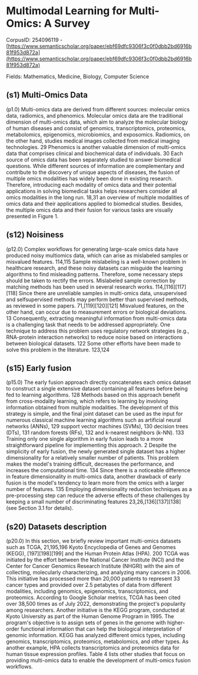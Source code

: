 # Multimodal Learning for Multi-Omics: A Survey

CorpusID: 254096119 - [https://www.semanticscholar.org/paper/ebf69dfc9306f3c0f0dbb2bd6916b81f953d872a](https://www.semanticscholar.org/paper/ebf69dfc9306f3c0f0dbb2bd6916b81f953d872a)

Fields: Mathematics, Medicine, Biology, Computer Science

## (s1) Multi-Omics Data
(p1.0) Multi-omics data are derived from different sources: molecular omics data, radiomics, and phenomics. Molecular omics data are the traditional dimension of multi-omics data, which aim to analyze the molecular biology of human diseases and consist of genomics, transcriptomics, proteomics, metabolomics, epigenomics, microbiomics, and exposomics. Radiomics, on the other hand, studies medical images collected from medical imaging technologies. 29 Phenomics is another valuable dimension of multi-omics data that comprises clinical and biochemical data of individuals. 30 Each source of omics data has been separately studied to answer biomedical questions. While different sources of information are complementary and contribute to the discovery of unique aspects of diseases, the fusion of multiple omics modalities has widely been done in existing research. Therefore, introducing each modality of omics data and their potential applications in solving biomedical tasks helps researchers consider all omics modalities in the long run. 18,31   an overview of multiple modalities of omics data and their applications applied to biomedical studies. Besides, the multiple omics data and their fusion for various tasks are visually presented in Figure 1.
## (s12) Noisiness
(p12.0) Complex workflows for generating large-scale omics data have produced noisy multiomics data, which can arise as mislabeled samples or misvalued features. 114,115 Sample mislabeling is a well-known problem in healthcare research, and these noisy datasets can misguide the learning algorithms to find misleading patterns. Therefore, some necessary steps should be taken to rectify the errors. Mislabeled sample correction by matching methods has been used in several research works. 114,[116][117][118] Since there are unreliable samples in multi-omics data, unsupervised and selfsupervised methods may perform better than supervised methods, as reviewed in some papers. 71,[119][120][121] Misvalued features, on the other hand, can occur due to measurement errors or biological deviations. 13 Consequently, extracting meaningful information from multi-omics data is a challenging task that needs to be addressed appropriately. One technique to address this problem uses regulatory network strategies (e.g., RNA-protein interaction networks) to reduce noise based on interactions between biological datasets. 122 Some other efforts have been made to solve this problem in the literature. 123,124
## (s15) Early fusion
(p15.0) The early fusion approach directly concatenates each omics dataset to construct a single extensive dataset containing all features before being fed to learning algorithms. 128 Methods based on this approach benefit from cross-modality learning, which refers to learning by involving information obtained from multiple modalities. The development of this strategy is simple, and the final joint dataset can be used as the input for numerous classical machine learning algorithms such as artificial neural networks (ANNs), 129 support vector machines (SVMs), 130 decision trees (DTs), 131 random forests (RFs), 132 and k-nearest neighbors (k-NN). 133 Training only one single algorithm in early fusion leads to a more straightforward pipeline for implementing this approach. 2 Despite the simplicity of early fusion, the newly generated single dataset has a higher dimensionality for a relatively smaller number of patients. This problem makes the model's training difficult, decreases the performance, and increases the computational time. 134 Since there is a noticeable difference in feature dimensionality in multi-omics data, another drawback of early fusion is the model's tendency to learn more from the omics with a larger number of features. 135 Employing dimensionality reduction techniques as a pre-processing step can reduce the adverse effects of these challenges by keeping a small number of discriminating features 23,26,[136][137][138] (see Section 3.1 for details).
## (s20) Datasets description
(p20.0) In this section, we briefly review important multi-omics datasets such as TCGA, 21,195,196 Kyoto Encyclopedia of Genes and Genomes (KEGG), [197][198][199] and the Human Protein Atlas (HPA). 200 TCGA was initiated by the effort between the National Cancer Institute (NCI) and the Center for Cancer Genomics Research Institute (NHGRI) with the aim of collecting, molecularly characterizing, and analyzing many cancers in 2006. This initiative has processed more than 20,000 patients to represent 33 cancer types and provided over 2.5 petabytes of data from different modalities, including genomics, epigenomics, transcriptomics, and proteomics. According to Google Scholar metrics, TCGA has been cited over 38,500 times as of July 2022, demonstrating the project's popularity among researchers. Another initiative is the KEGG program, conducted at Kyoto University as part of the Human Genome Program in 1995. The program's objective is to assign sets of genes in the genome with higher-order functional information that can help the biological interpretation of genomic information. KEGG has analyzed different omics types, including genomics, transcriptomics, proteomics, metabolomics, and other types. As another example, HPA collects transcriptomics and proteomics data for human tissue expression profiles. Table 4 lists other studies that focus on providing multi-omics data to enable the development of multi-omics fusion workflows.
